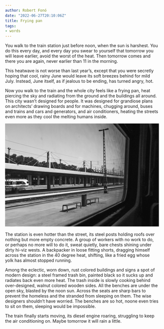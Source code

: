 ```yaml
---
author: Robert Fonó
date: "2022-06-27T20:10:06Z"
title: Frying pan
tags:
- words
---
```


You walk to the train station just before noon, when the sun is harshest. You do this every day, and every day you swear to yourself that tomorrow you will leave earlier, avoid the worst of the heat. Then tomorrow comes and there you are again, never earlier than 11 in the morning.

This heatwave is not worse than last year’s, except that you were secretly hoping that cool, rainy June would leave its soft breezes behind for mild July. Instead, June itself, as if jealous to be ending, has turned angry, hot.

Now you walk to the train and the whole city feels like a frying pan, heat piercing the sky and radiating from the ground and the buildings all around. This city wasn’t designed for people. It was designed for grandiose plans on architects’ drawing boards and for machines, chugging around, buses and trains and cars and generators, and air conditioners, heating the streets even more as they cool the melting humans inside.

![](1031E9E7-3068-4867-8390-B02E91995934.jpeg)



The station is even hotter than the street, its steel posts holding roofs over nothing but more empty concrete. A group of workers with no work to do, or perhaps no more will to do it, sweat quietly, bare chests shining under dirty hi-viz wests. A backpacker in loose fitting shorts, dragging himself across the station in the 40 degree heat, shifting, like a fried egg whose yolk has almost stopped running.

Among the eclectic, worn down, rust colored buildings and signs a spot of modern design: a steel framed trash bin, painted black so it sucks up and radiates back even more heat. The trash inside is slowly cooking behind over-designed, walnut colored wooden sides.
All the benches are under the open sky, blasted by the noon sun. Across the seats are sharp bars to prevent the homeless and the stranded from sleeping on them. The wise designers shouldn’t have worried. The benches are so hot, noone even tries to sit on them, sleeping would be impossible.

The train finally starts moving, its diesel engine roaring, struggling to keep the air conditioning on. Maybe tomorrow it will rain a little.
